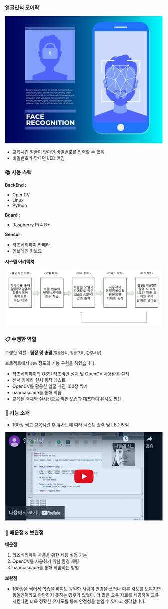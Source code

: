 ### 얼굴인식 도어락

![설명](./img/설명.png)

- 교육시킨 얼굴이 맞다면 비밀번호를 입력할 수 있음
- 비밀번호가 맞다면 LED 켜짐

### 📚 사용 스택

**BackEnd :**

- OpenCV
- Linux
- Python

**Board** : 

- Raspberry Pi 4 B+

**Sensor :** 

- 라즈베리파이 카메라
- 멤브레인 키보드

**시스템 아키텍처**

![설명](./img/아키텍쳐.png)

### 📋 수행한 역할

수행한 역할 : **팀장 및 총괄**(`얼굴인식`, `얼굴교육`, `환경세팅`)

프로젝트에서 `60%` 정도의 기능 구현을 하였습니다.

- 라즈베리파이의 OS인 라즈비안 설치 및 OpenCV 사용환경 설치
- 센서 카메라 설치 동작 테스트
- OpenCV를 활용한 얼굴 사진 100장 찍기
- haarcascade를 통해 학습
- 교육된 객체와 실시간으로 찍힌 모습과 대조하여 유사도 판단

### 🎡 기능 소개

- 100장 찍고 교육시킨 후 유사도에 따라 텍스트 출력 및 LED 켜짐

[![실행영상](./img/유튜브.png)](https://youtu.be/p4s2EEEBqM8?si=89TE_hWVUU6s1Ed0)

### 🚀 배운점 & 보완점

**배운점**

1. 라즈베리파이 사용을 위한 세팅 설정 가능
2. OpenCV를 사용하기 위한 환경 세팅
3. haarcascade를 통해 학습하는 방법

**보완점**

- 100장을 찍어서 학습을 하여도 동일한 사람이 안경을 쓰거나 다른 각도를 보여지면 동일인이라고 판단하지 못하는 경우가 있었다. 더 많은 교육 자료를 제공하여 교육시킨다면 더욱 정확한 유사도를 통해 안정성을 높일 수 있다고 생각합니다.